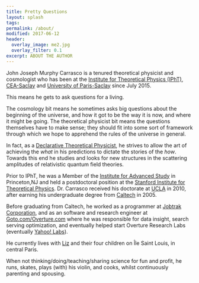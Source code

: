 ```yaml
---
title: Pretty Questions
layout: splash
tags:
permalink: /about/
modified: 2017-06-12
header:
  overlay_image: me2.jpg
  overlay_filter: 0.1
excerpt: ABOUT THE AUTHOR
---
```



John Joseph Murphy Carrasco is a tenured theoretical physicist and cosmologist who has been at the [Institute for Theoretical Physics (IPhT)](http://ipht.cea.fr/en/), [CEA-Saclay](http://www-centre-saclay.cea.fr/en) and [University of Paris-Saclay](https://www.universite-paris-saclay.fr/en) since July 2015.

This means he gets to ask questions for a living.

The cosmology bit means he sometimes asks big questions about the beginning of the universe, and how it got to be the way it is now, and where it might be going.  The theoretical physicist bit means the questions themselves have to make sense; they should fit into some sort of framework through which we hope to apprehend the rules of the universe in general.

In fact, as a [Declarative Theoretical Physicist](http://fancyphysics.org), he strives to allow the art of achieving the *what* in his predictions to dictate the stories of the *how*. Towards this end he studies and looks for new structures in the scattering amplitudes of relativistic quantum field theories.


Prior to IPhT, he was a Member of the [Institute for Advanced Study](http://www.ias.edu) in Princeton,NJ and held a postdoctoral position at the [Stanford Institute for Theoretical Physics](https://sitp.stanford.edu). Dr. Carrasco received his doctorate at [UCLA](http://www.pa.ucla.edu) in 2010, after earning his undergraduate degree from [Caltech](http://pma.caltech.edu) in 2005.

Before graduating from Caltech, he worked as a programmer at [Jobtrak Corporation](https://en.wikipedia.org/wiki/JOBTRAK), and as an software and research engineer at [Goto.com/Overture.com](https://en.wikipedia.org/wiki/Yahoo!_Search_Marketing) where he was responsible for data insight, search serving optimization, and eventually helped start Overture Research Labs (eventually [Yahoo! Labs](https://en.wikipedia.org/wiki/Yahoo!_Search_Marketing)).

He currently lives with [Liz](https://twitter.com/deneiges) and their four children on Île Saint Louis, in central Paris.

When not thinking/doing/teaching/sharing science for fun and profit, he runs, skates, plays (with) his violin, and cooks, whilst continuously parenting and spousing.
